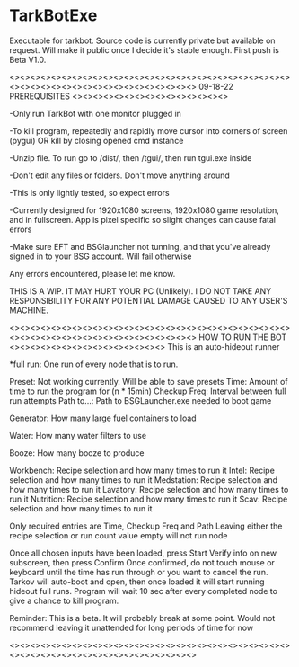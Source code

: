 # TarkBotExe
Executable for tarkbot. Source code is currently private but available on request. Will make it public once I decide it's stable enough. First push is Beta V1.0.

<><><><><><><><><><><><><><><><><><><><><><><><><><><><><><><><><><><><><><><><><><><><><>
09-18-22
PREREQUISITES
<><><><><><><><><><><><><><><>

-Only run TarkBot with one monitor plugged in

-To kill program, repeatedly and rapidly move cursor into corners of screen (pygui) OR kill by closing opened cmd instance

-Unzip file. To run go to /dist/, then /tgui/, then run tgui.exe inside

-Don't edit any files or folders. Don't move anything around

-This is only lightly tested, so expect errors

-Currently designed for 1920x1080 screens, 1920x1080 game resolution, and in fullscreen. App is pixel specific so slight changes can cause fatal errors

-Make sure EFT and BSGlauncher not tunning, and that you've already signed in to your BSG account. Will fail otherwise

Any errors encountered, please let me know.

THIS IS A WIP. IT MAY HURT YOUR PC (Unlikely). I DO NOT TAKE ANY RESPONSIBILITY FOR ANY POTENTIAL DAMAGE CAUSED TO ANY USER'S MACHINE.


<><><><><><><><><><><><><><><><><><><><><><><><><><><><><><><><><><><><><><><><><><><><><>
HOW TO RUN THE BOT
<><><><><><><><><><><><><><><>
This is an auto-hideout runner

*full run: One run of every node that is to run. 

Preset: Not working currently. Will be able to save presets
Time: Amount of time to run the program for (n * 15min)
Checkup Freq:  Interval between full run attempts
Path to...: Path to BSGLauncher.exe needed to boot game

Generator: How many large fuel containers to load

Water: How many water filters to use

Booze: How many booze to produce

Workbench: Recipe selection and how many times to run it
Intel: Recipe selection and how many times to run it
Medstation: Recipe selection and how many times to run it
Lavatory: Recipe selection and how many times to run it
Nutrition: Recipe selection and how many times to run it
Scav: Recipe selection and how many times to run it

Only required entries are Time, Checkup Freq and Path
Leaving either the recipe selection or run count value empty will not run node

Once all chosen inputs have been loaded, press Start
Verify info on new subscreen, then press Confirm
Once confirmed, do not touch mouse or keyboard until the time has run through
or you want to cancel the run.
Tarkov will auto-boot and open, then once loaded it will start
running hideout full runs. Program will wait 10 sec after every
completed node to give a chance to kill program.

Reminder: This is a beta. It will probably break at some point.
Would not recommend leaving it unattended for long periods of 
time for now

<><><><><><><><><><><><><><><><><><><><><><><><><><><><><><><><><><><><><><><><><><><><><>
